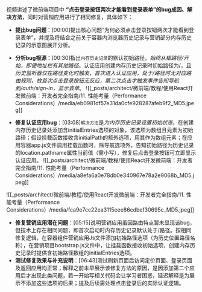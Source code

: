 
视频讲述了微前端项目中 **“点击登录按钮两次才能看到登录表单”的bug成因、解决方法**，同时对营销应用进行了相同修复，具体如下：


- **提出bug问题**：[00:00]提出核心问题“为何必须点击登录按钮两次才能看到登录表单”，并提及将结合之前关于容器内浏览器历史记录与营销部分内存历史记录的示意图展开分析。
- **分析bug根源**：[00:30]指出`内存历史记录`的默认初始路径，*始终从根路径/开始，即便地址栏有其他路径*。认证应用创建内存历史记录时初始路径为/，且*历史监听器仅在路径变化时触发*，*首次进入认证应用，处于/路径时无对应路由规则，故首次点击登录按钮无反应，第二次点击才触发事件告知导航到/auth/sign-in，显示表单*。
![[_posts/architect/微前端/教程/使用React开发微前端：开发者完全指南/11. 性能考量（Performance Considerations）/media/eb0981df57e31da0cfe928287afeb9f2_MD5.jpeg]]


- **修复认证应用bug**：[03:08]`解决方法`是*为内存历史记录设置初始状态*，在创建内存历史记录处添加含initialEntries选项的对象，该选项为数组且元素为初始路径；假设挂载函数接收含initialPath的额外选项，用其作为数组元素；在应用容器app.js文件调用挂载函数时，除导航选项外，告知初始路径为历史记录的location.pathname属性当前值（需小写），修复后点击登录按钮可立即显示认证应用。
![[_posts/architect/微前端/教程/使用React开发微前端：开发者完全指南/11. 性能考量（Performance Considerations）/media/a8efa6a0e78db0e340967e78a2e9068b_MD5.jpeg]]

![[_posts/architect/微前端/教程/使用React开发微前端：开发者完全指南/11. 性能考量（Performance Considerations）/media/fca9e7cc22ea3115eee86cdbef30695c_MD5.jpeg]]


- **修复营销应用潜在问题**：[05:15]说明营销应用虽因路由特点暂未显现该bug，但技术上存在相同问题，即首次启动时内存历史记录默认处于/路径。按相同修复逻辑，在容器组件营销应用Js文件添加初始路径选项（为历史位置路径名称），在营销项目bootstrap.js文件中，让挂载函数接收初始选项，创建内存历史记录时提供含初始路径数组的initialEntries选项。
- **测试修复效果与补充说明**：[06:43]测试刷新页面后访问定价页面、登录页面及返回应用均正常；解释之前未早展示该修复方法的原因，是因添加第二个应用后才出现此类问题，若一开始写相关代码会让学习者困惑，延迟解释是为展示不添加这些选项的后果；提及后续需处理点击登录后的实际认证逻辑。
